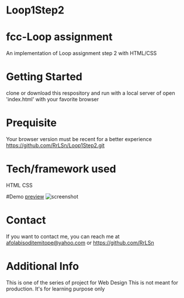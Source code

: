 # Loop1Step2
# fcc-Loop assignment
An implementation of Loop assignment step 2 with HTML/CSS

# Getting Started
clone or download this respository and run with a local server of open 'index.html' with your favorite browser

# Prequisite
Your browser version must be recent for a better experience https://github.com/RrLSn/Loop1Step2.git

# Tech/framework used
HTML
CSS

#Demo
[preview](https://rawcdn.githack.com/RrLSn/Loop1Step2/63b2da62659cddf1601a51f75f0ea2bbf1fd9b2e/index.html)
![screenshot](./media/Screenshot%202022-10-29%20223642.png)

# Contact
If you want to contact me, you can reach me at
afolabisoditemitope@yahoo.com or
https://github.com/RrLSn

# Additional Info
This is one of the series of project for Web Design
This is not meant for production. It's for learning purpose only